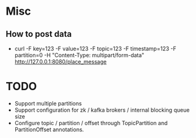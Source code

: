 # Misc
## How to post data
* curl -F key=123 -F value=123 -F topic=123 -F timestamp=123 -F partition=0 -H "Content-Type: multipart/form-data" http://127.0.0.1:8080/place_message

# TODO
* Support multiple partitions
* Support configuration for zk / kafka brokers / internal blocking queue size
* Configure topic / partition / offset through TopicPartition and PartitionOffset annotations.
